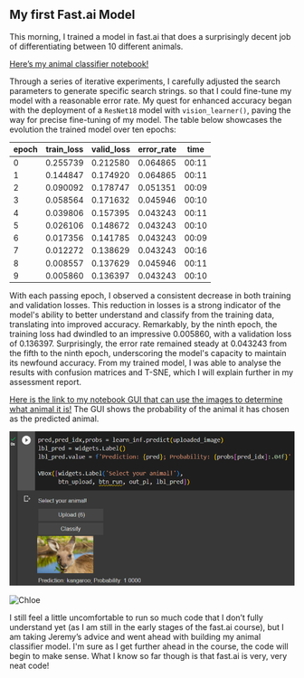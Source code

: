 ## My first Fast.ai Model

This morning, I trained a model in fast.ai that does a surprisingly decent job of differentiating between 10 different animals. 

[Here’s my animal classifier notebook!](https://colab.research.google.com/drive/1f7c881ImRZC4xVS6VUMfh-2akrpRVFPq#scrollTo=QRzAlHhYSedH)

Through a series of iterative experiments, I carefully adjusted the search parameters to generate specific search strings. 
so that I could fine-tune my model with a reasonable error rate. My quest for enhanced accuracy began with the deployment of a `ResNet18` model with `vision_learner()`, paving the way for precise fine-tuning of my model. The table below showcases the evolution the trained model over ten epochs:

| epoch | train_loss | valid_loss | error_rate | time  |
|-------|------------|------------|------------|-------|
| 0     | 0.255739   | 0.212580   | 0.064865   | 00:11 |
| 1     | 0.144847   | 0.174920   | 0.064865   | 00:11 |
| 2     | 0.090092   | 0.178747   | 0.051351   | 00:09 |
| 3     | 0.058564   | 0.171632   | 0.045946   | 00:10 |
| 4     | 0.039806   | 0.157395   | 0.043243   | 00:11 |
| 5     | 0.026106   | 0.148672   | 0.043243   | 00:10 |
| 6     | 0.017356   | 0.141785   | 0.043243   | 00:09 |
| 7     | 0.012272   | 0.138629   | 0.043243   | 00:16 |
| 8     | 0.008557   | 0.137629   | 0.045946   | 00:11 |
| 9     | 0.005860   | 0.136397   | 0.043243   | 00:10 |

With each passing epoch, I observed a consistent decrease in both training and validation losses. This reduction in losses is a strong indicator of the model's ability to better understand and classify from the training data, translating into improved accuracy. Remarkably, by the ninth epoch, the training loss had dwindled to an impressive 0.005860, with a validation loss of 0.136397. Surprisingly, the error rate remained steady at 0.043243 from the fifth to the ninth epoch, underscoring the model's capacity to maintain its newfound accuracy. From my trained model, I was able to analyse the results with confusion matrices and T-SNE, which I will explain further in my assessment report. 

[Here is the link to my notebook GUI that can use the images to determine what animal it is!](https://colab.research.google.com/drive/1f7c881ImRZC4xVS6VUMfh-2akrpRVFPq#scrollTo=SBnJD5JJZclE&line=1&uniqifier=1)
The GUI shows the probability of the animal it has chosen as the predicted animal. 

![Notebook cell output](images/cell.png)

![Chloe](images/Snapseed.jpg)

I still feel a little uncomfortable to run so much code that I don’t fully understand yet (as I am still in the early stages of the fast.ai course), 
but I am taking Jeremy’s advice and went ahead with building my animal classifier model. I'm sure as I get further ahead in the course, the code will begin to make sense. What I know so far though is that fast.ai is very, very neat code!
